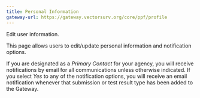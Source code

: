 ```yaml
---
title: Personal Information
gateway-url: https://gateway.vectorsurv.org/core/ppf/profile
---
```


Edit user information.

This page allows users to edit/update personal information and notification options.

If you are designated as a _Primary Contact_ for your agency, you will receive notifications by email for all communications unless otherwise indicated. If you select _Yes_ to any of the notification options, you will receive an email notification whenever that submission or test result type has been added to the Gateway.
